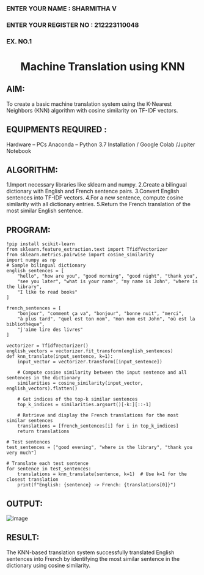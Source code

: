 <H3>ENTER YOUR NAME : SHARMITHA V</H3>
<H3>ENTER YOUR REGISTER NO : 212223110048</H3>
<H3>EX. NO.1</H3>
<H1 ALIGN =CENTER> Machine Translation using KNN</H1>

## AIM:
To create a basic machine translation system using the K-Nearest Neighbors (KNN) algorithm with cosine similarity on TF-IDF vectors.

## EQUIPMENTS REQUIRED :
Hardware – PCs
Anaconda – Python 3.7 Installation / Google Colab /Jupiter Notebook

## ALGORITHM:

1.Import necessary libraries like sklearn and numpy.
2.Create a bilingual dictionary with English and French sentence pairs.
3.Convert English sentences into TF-IDF vectors.
4.For a new sentence, compute cosine similarity with all dictionary entries.
5.Return the French translation of the most similar English sentence.

##  PROGRAM:
~~~
!pip install scikit-learn
from sklearn.feature_extraction.text import TfidfVectorizer
from sklearn.metrics.pairwise import cosine_similarity
import numpy as np
# Sample bilingual dictionary
english_sentences = [
    "hello", "how are you", "good morning", "good night", "thank you",
    "see you later", "what is your name", "my name is John", "where is the library",
    "I like to read books"
]

french_sentences = [
    "bonjour", "comment ça va", "bonjour", "bonne nuit", "merci",
    "à plus tard", "quel est ton nom", "mon nom est John", "où est la bibliothèque",
    "j'aime lire des livres"
]

vectorizer = TfidfVectorizer()
english_vectors = vectorizer.fit_transform(english_sentences)
def knn_translate(input_sentence, k=1):
    input_vector = vectorizer.transform([input_sentence])

    # Compute cosine similarity between the input sentence and all sentences in the dictionary
    similarities = cosine_similarity(input_vector, english_vectors).flatten()

    # Get indices of the top-k similar sentences
    top_k_indices = similarities.argsort()[-k:][::-1]

    # Retrieve and display the French translations for the most similar sentences
    translations = [french_sentences[i] for i in top_k_indices]
    return translations

# Test sentences
test_sentences = ["good evening", "where is the library", "thank you very much"]

# Translate each test sentence
for sentence in test_sentences:
    translations = knn_translate(sentence, k=1)  # Use k=1 for the closest translation
    print(f"English: {sentence} -> French: {translations[0]}")

~~~
## OUTPUT:
![image](https://github.com/user-attachments/assets/bf13eceb-e88a-479f-8012-64ea05abb5b7)

## RESULT:

The KNN-based translation system successfully translated English sentences into French by identifying the most similar sentence in the dictionary using cosine similarity.
